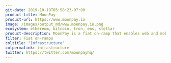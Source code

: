 ```yaml
---
git-date: 2019-10-18T05:58:23-07:00
product-title: MoonPay
product-url: https://www.moonpay.io
image: /images/output_md/www.moonpay.io.png
ecosystem: ethereum, bitcoin, tron, eos, stellar
product-description: MoonPay is a fiat on-ramp that enables web and mobile developers to let their users purchase virtual currencies using credit card.
filter: Fiat on-ramps
coltitle: "Infrastructure"
colpermalink: infrastructure
twitter: https://twitter.com/moonpayhq/
---
```

